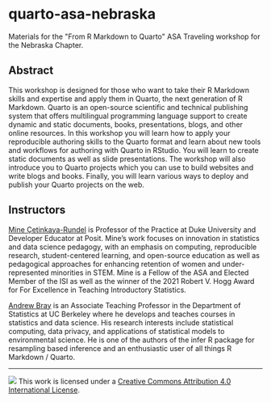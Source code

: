 # quarto-asa-nebraska

Materials for the "From R Markdown to Quarto" ASA Traveling workshop for the Nebraska Chapter.

## Abstract

This workshop is designed for those who want to take their R Markdown skills and expertise and apply them in Quarto, the next generation of R Markdown. Quarto is an open-source scientific and technical publishing system that offers multilingual programming language support to create dynamic and static documents, books, presentations, blogs, and other online resources. In this workshop you will learn how to apply your reproducible authoring skills to the Quarto format and learn about new tools and workflows for authoring with Quarto in RStudio. You will learn to create static documents as well as slide presentations. The workshop will also introduce you to Quarto projects which you can use to build websites and write blogs and books. Finally, you will learn various ways to deploy and publish your Quarto projects on the web.

## Instructors

[Mine Çetinkaya-Rundel](https://mine-cr.com/) is Professor of the Practice at Duke University and Developer Educator at Posit. Mine’s work focuses on innovation in statistics and data science pedagogy, with an emphasis on computing, reproducible research, student-centered learning, and open-source education as well as pedagogical approaches for enhancing retention of women and under-represented minorities in STEM. Mine is a Fellow of the ASA and Elected Member of the ISI as well as the winner of the 2021 Robert V. Hogg Award for For Excellence in Teaching Introductory Statistics.

[Andrew Bray](https://bids.berkeley.edu/people/andrew-bray) is an Associate Teaching Professor in the Department of Statistics at UC Berkeley where he develops and teaches courses in statistics and data science. His research interests include statistical computing, data privacy, and applications of statistical models to environmental science. He is one of the authors of the infer R package for resampling based inference and an enthusiastic user of all things R Markdown / Quarto.

-----

![](https://i.creativecommons.org/l/by/4.0/88x31.png) This work is
licensed under a [Creative Commons Attribution 4.0 International
License](https://creativecommons.org/licenses/by/4.0/).
